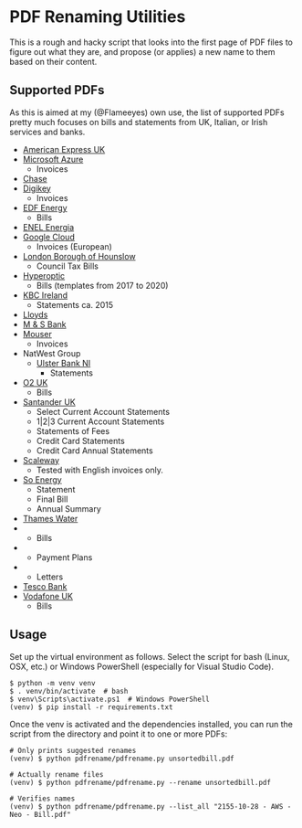 <!--
SPDX-FileCopyrightText: 2020 Diego Elio Pettenò

SPDX-License-Identifier: MIT
-->

# PDF Renaming Utilities

This is a rough and hacky script that looks into the first page of PDF files to figure out
what they are, and propose (or applies) a new name to them based on their content.

## Supported PDFs

As this is aimed at my (@Flameeyes) own use, the list of supported PDFs pretty much
focuses on bills and statements from UK, Italian, or Irish services and banks.

 * [American Express UK](https://www.americanexpress.com/uk/)
 * [Microsoft Azure](https://azure.microsoft.com/)
   - Invoices
 * [Chase](https://www.chase.com/)
 * [Digikey](https://www.digikey.com/)
   - Invoices
 * [EDF Energy](https://www.edfenergy.com/)
   - Bills
 * [ENEL Energia](https://www.enel.it/)
 * [Google Cloud](https://cloud.google.com)
   - Invoices (European)
 * [London Borough of Hounslow](https://www.hounslow.gov.uk/)
   - Council Tax Bills
 * [Hyperoptic](https://www.hyperoptic.com/)
   - Bills (templates from 2017 to 2020)
 * [KBC Ireland](https://wwww.kbc.ie/)
   - Statements ca. 2015
 * [Lloyds](https://www.lloydsbank.com/)
 * [M & S Bank](https://bank.marksandspencer.com/)
 * [Mouser](https://www.mouser.com/)
   - Invoices
 * NatWest Group
    - [Ulster Bank NI](https://digital.ulsterbank.co.uk/)
      - Statements
 * [O2 UK](https://www.o2.co.uk/)
    - Bills
 * [Santander UK](https://www.santander.co.uk)
   - Select Current Account Statements
   - 1|2|3 Current Account Statements
   - Statements of Fees
   - Credit Card Statements
   - Credit Card Annual Statements
 * [Scaleway](https://www.scaleway.com/)
   - Tested with English invoices only.
 * [So Energy](https://www.so.energy/)
    - Statement
    - Final Bill
    - Annual Summary
 * [Thames Water](https://www.thameswater.co.uk/)
 *  - Bills
 *  - Payment Plans
 *  - Letters
 * [Tesco Bank](https://www.tescobank.com/)
 * [Vodafone UK](https://www.vodafone.co.uk/)
   - Bills

## Usage

Set up the virtual environment as follows. Select the script for bash (Linux, OSX, etc.)
or Windows PowerShell (especially for Visual Studio Code).

```
$ python -m venv venv
$ . venv/bin/activate  # bash
$ venv\Scripts\activate.ps1  # Windows PowerShell
(venv) $ pip install -r requirements.txt
```

Once the venv is activated and the dependencies installed, you can run the script from the
directory and point it to one or more PDFs:

```
# Only prints suggested renames
(venv) $ python pdfrename/pdfrename.py unsortedbill.pdf

# Actually rename files
(venv) $ python pdfrename/pdfrename.py --rename unsortedbill.pdf

# Verifies names
(venv) $ python pdfrename/pdfrename.py --list_all "2155-10-28 - AWS - Neo - Bill.pdf"
```
